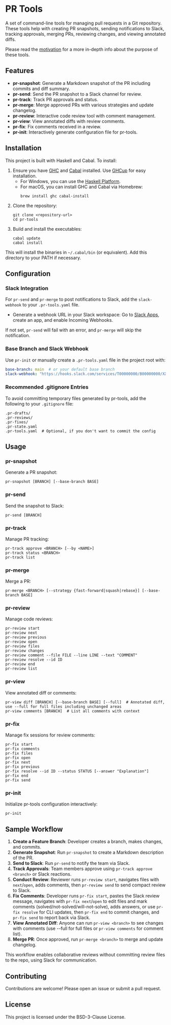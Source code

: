 # PR Tools

A set of command-line tools for managing pull requests in a Git repository. These tools help with creating PR snapshots, sending notifications to Slack, tracking approvals, merging PRs, reviewing changes, and viewing annotated diffs.

Please read the [motivation](https://copilot.microsoft.com/shares/pages/VKL8KZ8pMhsYY68x7TZsr) for a more in-depth info about the purpose of these tools.

## Features

- **pr-snapshot**: Generate a Markdown snapshot of the PR including commits and diff summary.
- **pr-send**: Send the PR snapshot to a Slack channel for review.
- **pr-track**: Track PR approvals and status.
- **pr-merge**: Merge approved PRs with various strategies and update changelog.
- **pr-review**: Interactive code review tool with comment management.
- **pr-view**: View annotated diffs with review comments.
- **pr-fix**: Fix comments received in a review.
- **pr-init**: Interactively generate configuration file for pr-tools.

## Installation

This project is built with Haskell and Cabal. To install:

1. Ensure you have [GHC](https://www.haskell.org/ghc/) and [Cabal](https://www.haskell.org/cabal/) installed. Use [GHCup](https://www.haskell.org/ghcup/) for easy installation.
   - For Windows, you can use the [Haskell Platform](https://www.haskell.org/platform/).
   - For macOS, you can install GHC and Cabal via Homebrew:
     ```
     brew install ghc cabal-install
     ```
2. Clone the repository:
   ```
   git clone <repository-url>
   cd pr-tools
   ```
3. Build and install the executables:
   ```
   cabal update
   cabal install
   ```

This will install the binaries in `~/.cabal/bin` (or equivalent). Add this directory to your PATH if necessary.

## Configuration


### Slack Integration

For `pr-send` and `pr-merge` to post notifications to Slack, add the `slack-webhook` to your `.pr-tools.yaml` file.

- Generate a webhook URL in your Slack workspace: Go to [Slack Apps](https://api.slack.com/apps), create an app, and enable Incoming Webhooks.

If not set, `pr-send` will fail with an error, and `pr-merge` will skip the notification.

### Base Branch and Slack Webhook

Use `pr-init` or manually create a `.pr-tools.yaml` file in the project root with:
```yaml
base-branch: main  # or your default base branch
slack-webhook: "https://hooks.slack.com/services/T00000000/B00000000/XXXXXXXXXXXXXXXXXXXXXXXX"  # optional Slack webhook URL
```

### Recommended .gitignore Entries

To avoid committing temporary files generated by pr-tools, add the following to your `.gitignore` file:

```
.pr-drafts/
.pr-reviews/
.pr-fixes/
.pr-state.yaml
.pr-tools.yaml  # Optional, if you don't want to commit the config
```

## Usage

### pr-snapshot

Generate a PR snapshot:
```
pr-snapshot [BRANCH] [--base-branch BASE]
```

### pr-send

Send the snapshot to Slack:
```
pr-send [BRANCH]
```

### pr-track

Manage PR tracking:
```
pr-track approve <BRANCH> [--by <NAME>]
pr-track status <BRANCH>
pr-track list
```

### pr-merge

Merge a PR:
```
pr-merge <BRANCH> [--strategy {fast-forward|squash|rebase}] [--base-branch BASE]
```

### pr-review

Manage code reviews:
```
pr-review start
pr-review next
pr-review previous
pr-review open
pr-review files
pr-review changes
pr-review comment --file FILE --line LINE --text "COMMENT"
pr-review resolve --id ID
pr-review end
pr-review list
```

### pr-view

View annotated diff or comments:
```
pr-view diff [BRANCH] [--base-branch BASE] [--full]  # Annotated diff, use --full for full files including unchanged areas
pr-view comments [BRANCH]  # List all comments with context
```

### pr-fix

Manage fix sessions for review comments:
```
pr-fix start
pr-fix comments
pr-fix files
pr-fix open
pr-fix next
pr-fix previous
pr-fix resolve --id ID --status STATUS [--answer "Explanation"]
pr-fix end
pr-fix send
```

### pr-init

Initialize pr-tools configuration interactively:
```
pr-init
```

## Sample Workflow

1. **Create a Feature Branch**: Developer creates a branch, makes changes, and commits.
2. **Generate Snapshot**: Run `pr-snapshot` to create a Markdown description of the PR.
3. **Send to Slack**: Run `pr-send` to notify the team via Slack.
4. **Track Approvals**: Team members approve using `pr-track approve <branch>` or Slack reactions.
5. **Conduct Review**: Reviewer runs `pr-review start`, navigates files with `next`/`open`, adds comments, then `pr-review send` to send compact review to Slack.
6. **Fix Comments**: Developer runs `pr-fix start`, pastes the Slack review message, navigates with `pr-fix next`/`open` to edit files and mark comments (solved/not-solved/will-not-solve), adds answers, or use `pr-fix resolve` for CLI updates, then `pr-fix end` to commit changes, and `pr-fix send` to report back via Slack.
7. **View Annotated Diff**: Anyone can run `pr-view <branch>` to see changes with comments (use --full for full files or `pr-view comments` for comment list).
8. **Merge PR**: Once approved, run `pr-merge <branch>` to merge and update changelog.

This workflow enables collaborative reviews without committing review files to the repo, using Slack for communication.

## Contributing

Contributions are welcome! Please open an issue or submit a pull request.

## License

This project is licensed under the BSD-3-Clause License.
